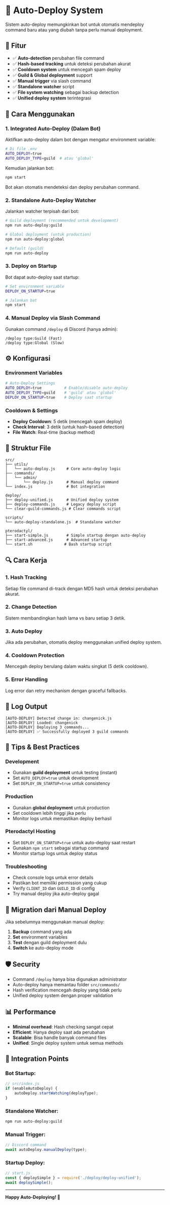 # 🚀 Auto-Deploy System

Sistem auto-deploy memungkinkan bot untuk otomatis mendeploy command baru atau yang diubah tanpa perlu manual deployment.

## 🎯 Fitur

- ✅ **Auto-detection** perubahan file command
- ✅ **Hash-based tracking** untuk deteksi perubahan akurat
- ✅ **Cooldown system** untuk mencegah spam deploy
- ✅ **Guild & Global deployment** support
- ✅ **Manual trigger** via slash command
- ✅ **Standalone watcher** script
- ✅ **File system watching** sebagai backup detection
- ✅ **Unified deploy system** terintegrasi

## 🔧 Cara Menggunakan

### 1. **Integrated Auto-Deploy (Dalam Bot)**

Aktifkan auto-deploy dalam bot dengan mengatur environment variable:

```bash
# Di file .env
AUTO_DEPLOY=true
AUTO_DEPLOY_TYPE=guild  # atau 'global'
```

Kemudian jalankan bot:
```bash
npm start
```

Bot akan otomatis mendeteksi dan deploy perubahan command.

### 2. **Standalone Auto-Deploy Watcher**

Jalankan watcher terpisah dari bot:

```bash
# Guild deployment (recommended untuk development)
npm run auto-deploy:guild

# Global deployment (untuk production)
npm run auto-deploy:global

# Default (guild)
npm run auto-deploy
```

### 3. **Deploy on Startup**

Bot dapat auto-deploy saat startup:

```bash
# Set environment variable
DEPLOY_ON_STARTUP=true

# Jalankan bot
npm start
```

### 4. **Manual Deploy via Slash Command**

Gunakan command `/deploy` di Discord (hanya admin):
```
/deploy type:Guild (Fast)
/deploy type:Global (Slow)
```

## ⚙️ Konfigurasi

### Environment Variables

```bash
# Auto-Deploy Settings
AUTO_DEPLOY=true          # Enable/disable auto-deploy
AUTO_DEPLOY_TYPE=guild    # 'guild' atau 'global'
DEPLOY_ON_STARTUP=true    # Deploy saat startup
```

### Cooldown & Settings

- **Deploy Cooldown**: 5 detik (mencegah spam deploy)
- **Check Interval**: 3 detik (untuk hash-based detection)
- **File Watch**: Real-time (backup method)

## 📁 Struktur File

```
src/
├── utils/
│   └── auto-deploy.js     # Core auto-deploy logic
├── commands/
│   └── admin/
│       └── deploy.js      # Manual deploy command
└── index.js               # Bot integration

deploy/
├── deploy-unified.js      # Unified deploy system
├── deploy-commands.js     # Legacy deploy script
└── clear-guild-commands.js # Clear commands script

scripts/
└── auto-deploy-standalone.js  # Standalone watcher

pterodactyl/
├── start-simple.js        # Simple startup dengan auto-deploy
├── start-advanced.js      # Advanced startup
└── start.sh              # Bash startup script
```

## 🔍 Cara Kerja

### **1. Hash Tracking**
Setiap file command di-track dengan MD5 hash untuk deteksi perubahan akurat.

### **2. Change Detection**
Sistem membandingkan hash lama vs baru setiap 3 detik.

### **3. Auto Deploy**
Jika ada perubahan, otomatis deploy menggunakan unified deploy system.

### **4. Cooldown Protection**
Mencegah deploy berulang dalam waktu singkat (5 detik cooldown).

### **5. Error Handling**
Log error dan retry mechanism dengan graceful fallbacks.

## 📝 Log Output

```
[AUTO-DEPLOY] Detected change in: changenick.js
[AUTO-DEPLOY] Loaded: changenick
[AUTO-DEPLOY] Deploying 3 commands...
[AUTO-DEPLOY] ✅ Successfully deployed 3 guild commands
```

## 🚨 Tips & Best Practices

### Development
- Gunakan **guild deployment** untuk testing (instant)
- Set `AUTO_DEPLOY=true` untuk development
- Set `DEPLOY_ON_STARTUP=true` untuk consistency

### Production
- Gunakan **global deployment** untuk production
- Set cooldown lebih tinggi jika perlu
- Monitor logs untuk memastikan deploy berhasil

### Pterodactyl Hosting
- Set `DEPLOY_ON_STARTUP=true` untuk auto-deploy saat restart
- Gunakan `npm start` sebagai startup command
- Monitor startup logs untuk deploy status

### Troubleshooting
- Check console logs untuk error details
- Pastikan bot memiliki permission yang cukup
- Verify `CLIENT_ID` dan `GUILD_ID` di config
- Try manual deploy jika auto-deploy gagal

## 🔄 Migration dari Manual Deploy

Jika sebelumnya menggunakan manual deploy:

1. **Backup** command yang ada
2. **Set** environment variables
3. **Test** dengan guild deployment dulu
4. **Switch** ke auto-deploy mode

## 🛡️ Security

- Command `/deploy` hanya bisa digunakan administrator
- Auto-deploy hanya memantau folder `src/commands/`
- Hash verification mencegah deploy yang tidak perlu
- Unified deploy system dengan proper validation

## 📊 Performance

- **Minimal overhead**: Hash checking sangat cepat
- **Efficient**: Hanya deploy saat ada perubahan
- **Scalable**: Bisa handle banyak command files
- **Unified**: Single deploy system untuk semua methods

## 🎯 Integration Points

### **Bot Startup:**
```javascript
// src/index.js
if (enableAutoDeploy) {
    autoDeploy.startWatching(deployType);
}
```

### **Standalone Watcher:**
```bash
npm run auto-deploy:guild
```

### **Manual Trigger:**
```javascript
// Discord command
await autoDeploy.manualDeploy(type);
```

### **Startup Deploy:**
```javascript
// start.js
const { deploySimple } = require('./deploy/deploy-unified');
await deploySimple();
```

---

**Happy Auto-Deploying! 🎉**
